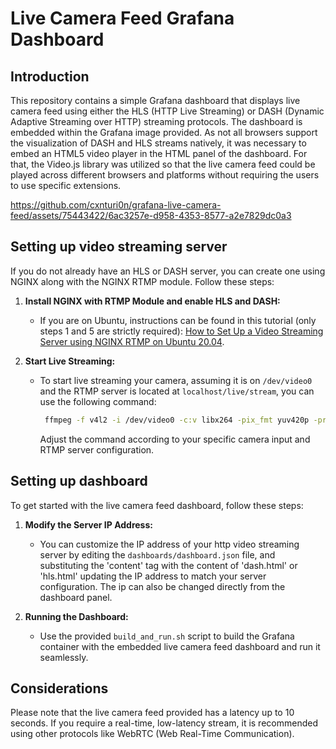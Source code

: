 # Live Camera Feed Grafana Dashboard

## Introduction

This repository contains a simple Grafana dashboard that displays live camera feed using either the HLS (HTTP Live Streaming) or DASH (Dynamic Adaptive Streaming over HTTP) streaming protocols. The dashboard is embedded within the Grafana image provided. As not all browsers support the visualization of DASH and HLS streams natively, it was necessary to embed an HTML5 video player in the HTML panel of the dashboard. For that, the Video.js library was utilized so that the live camera feed could be played across different browsers and platforms without requiring the users to use specific extensions. 

https://github.com/cxnturi0n/grafana-live-camera-feed/assets/75443422/6ac3257e-d958-4353-8577-a2e7829dc0a3


## Setting up video streaming server

If you do not already have an HLS or DASH server, you can create one using NGINX along with the NGINX RTMP module. Follow these steps:

1. **Install NGINX with RTMP Module and enable HLS and DASH:**
   - If you are on Ubuntu, instructions can be found in this tutorial (only steps 1 and 5 are strictly required): [How to Set Up a Video Streaming Server using NGINX RTMP on Ubuntu 20.04](https://www.digitalocean.com/community/tutorials/how-to-set-up-a-video-streaming-server-using-nginx-rtmp-on-ubuntu-20-04).

2. **Start Live Streaming:**
   - To start live streaming your camera, assuming it is on `/dev/video0` and the RTMP server is located at `localhost/live/stream`, you can use the following command:
     ```bash
      ffmpeg -f v4l2 -i /dev/video0 -c:v libx264 -pix_fmt yuv420p -preset ultrafast -tune zerolatency -framerate 15 -g 30 -b:v 300k -f flv rtmp://localhost/live/stream
     ```
     Adjust the command according to your specific camera input and RTMP server configuration. 

## Setting up dashboard

To get started with the live camera feed dashboard, follow these steps:

1. **Modify the Server IP Address:**
   - You can customize the IP address of your http video streaming server by editing the `dashboards/dashboard.json` file, and substituting the 'content' tag with the content of 'dash.html' or 'hls.html' updating the IP address to match your server configuration. The ip can also be          changed directly from the dashboard panel.

2. **Running the Dashboard:**
   - Use the provided `build_and_run.sh` script to build the Grafana container with the embedded live camera feed dashboard and run it seamlessly. 
	       

## Considerations

Please note that the live camera feed provided has a latency up to 10 seconds. If you require a real-time, low-latency stream, it is recommended using other protocols like WebRTC (Web Real-Time Communication).
